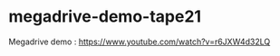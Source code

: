megadrive-demo-tape21
=====================

Megadrive demo : https://www.youtube.com/watch?v=r6JXW4d32LQ
